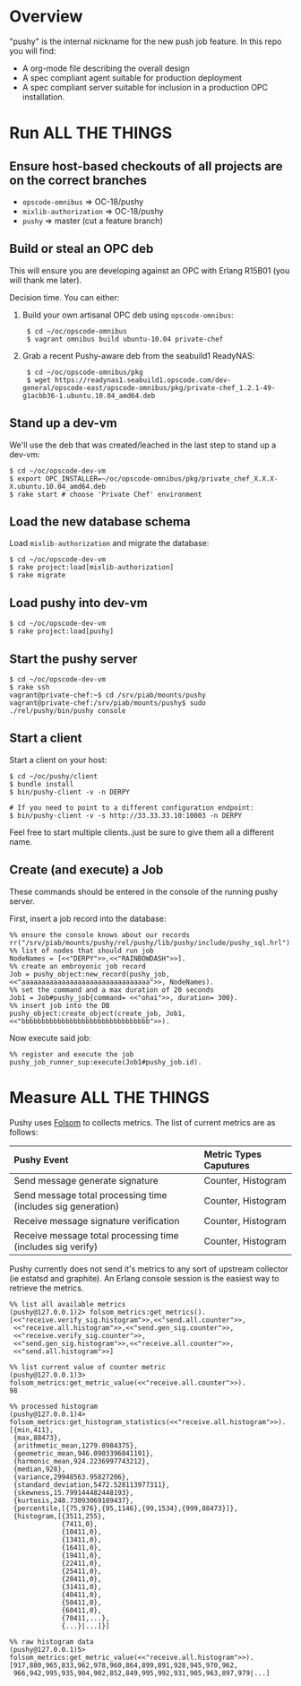 Overview
========

"pushy" is the internal nickname for the new push job feature. In this repo you
will find:

* A org-mode file describing the overall design
* A spec compliant agent suitable for production deployment
* A spec compliant server suitable for inclusion in a production OPC installation.

Run ALL THE THINGS
==================

## Ensure host-based checkouts of all projects are on the correct branches

* `opscode-omnibus` => OC-18/pushy
* `mixlib-authorization` => OC-18/pushy
* `pushy` => master (cut a feature branch)

## Build or steal an OPC deb

This will ensure you are developing against an OPC with Erlang R15B01 (you will
thank me later).

Decision time.  You can either:

1. Build your own artisanal OPC deb using `opscode-omnibus`:

        $ cd ~/oc/opscode-omnibus
        $ vagrant omnibus build ubuntu-10.04 private-chef

2. Grab a recent Pushy-aware deb from the seabuild1 ReadyNAS:

        $ cd ~/oc/opscode-omnibus/pkg
        $ wget https://readynas1.seabuild1.opscode.com/dev-general/opscode-east/opscode-omnibus/pkg/private-chef_1.2.1-49-g1acbb36-1.ubuntu.10.04_amd64.deb

## Stand up a dev-vm

We'll use the deb that was created/leached in the last step to stand up a dev-vm:

    $ cd ~/oc/opscode-dev-vm
    $ export OPC_INSTALLER=~/oc/opscode-omnibus/pkg/private_chef_X.X.X-X.ubuntu.10.04_amd64.deb
    $ rake start # choose 'Private Chef' environment

## Load the new database schema

Load `mixlib-authorization` and migrate the database:

    $ cd ~/oc/opscode-dev-vm
    $ rake project:load[mixlib-authorization]
    $ rake migrate

## Load pushy into dev-vm

    $ cd ~/oc/opscode-dev-vm
    $ rake project:load[pushy]

## Start the pushy server

    $ cd ~/oc/opscode-dev-vm
    $ rake ssh
    vagrant@private-chef:~$ cd /srv/piab/mounts/pushy
    vagrant@private-chef:/srv/piab/mounts/pushy$ sudo ./rel/pushy/bin/pushy console

## Start a client

Start a client on your host:

    $ cd ~/oc/pushy/client
    $ bundle install
    $ bin/pushy-client -v -n DERPY

    # If you need to point to a different configuration endpoint:
    $ bin/pushy-client -v -s http://33.33.33.10:10003 -n DERPY

Feel free to start multiple clients..just be sure to give them all a
different name.

## Create (and execute) a Job

These commands should be entered in the console of the running pushy server.

First, insert a job record into the database:

    %% ensure the console knows about our records
    rr("/srv/piab/mounts/pushy/rel/pushy/lib/pushy/include/pushy_sql.hrl").
    %% list of nodes that should run job
    NodeNames = [<<"DERPY">>,<<"RAINBOWDASH">>].
    %% create an embroyonic job record
    Job = pushy_object:new_record(pushy_job, <<"aaaaaaaaaaaaaaaaaaaaaaaaaaaaaaaa">>, NodeNames).
    %% set the command and a max duration of 20 seconds
    Job1 = Job#pushy_job{command= <<"ohai">>, duration= 300}.
    %% insert job into the DB
    pushy_object:create_object(create_job, Job1, <<"bbbbbbbbbbbbbbbbbbbbbbbbbbbbbbbb">>).

Now execute said job:

    %% register and execute the job
    pushy_job_runner_sup:execute(Job1#pushy_job.id).

Measure ALL THE THINGS
======================

Pushy uses [Folsom](https://github.com/boundary/folsom) to collects metrics.  The
list of current metrics are as follows:

| Pushy Event                                                  | Metric Types Caputures |
|:-------------------------------------------------------------|:-----------------------|
| Send message generate signature                              | Counter, Histogram     |
| Send message total processing time (includes sig generation) | Counter, Histogram     |
| Receive message signature verification                       | Counter, Histogram     |
| Receive message total processing time (includes sig verify)  | Counter, Histogram     |

Pushy currently does not send it's metrics to any sort of upstream collector (ie
estatsd and graphite).  An Erlang console session is the easiest way to retrieve
the metrics.

    %% list all available metrics
    (pushy@127.0.0.1)2> folsom_metrics:get_metrics().
    [<<"receive.verify_sig.histogram">>,<<"send.all.counter">>,
     <<"receive.all.histogram">>,<<"send.gen_sig.counter">>,
     <<"receive.verify_sig.counter">>,
     <<"send.gen_sig.histogram">>,<<"receive.all.counter">>,
     <<"send.all.histogram">>]

    %% list current value of counter metric
    (pushy@127.0.0.1)3> folsom_metrics:get_metric_value(<<"receive.all.counter">>).
    98

    %% processed histogram
    (pushy@127.0.0.1)4> folsom_metrics:get_histogram_statistics(<<"receive.all.histogram">>).
    [{min,411},
     {max,88473},
     {arithmetic_mean,1279.8984375},
     {geometric_mean,946.0903396041191},
     {harmonic_mean,924.2236997743212},
     {median,928},
     {variance,29948563.95827206},
     {standard_deviation,5472.528113977311},
     {skewness,15.799144482448193},
     {kurtosis,248.73093069189437},
     {percentile,[{75,976},{95,1146},{99,1534},{999,88473}]},
     {histogram,[{3511,255},
                 {7411,0},
                 {10411,0},
                 {13411,0},
                 {16411,0},
                 {19411,0},
                 {22411,0},
                 {25411,0},
                 {28411,0},
                 {31411,0},
                 {40411,0},
                 {50411,0},
                 {60411,0},
                 {70411,...},
                 {...}|...]}]

    %% raw histogram data
    (pushy@127.0.0.1)5> folsom_metrics:get_metric_value(<<"receive.all.histogram">>).
    [917,880,965,833,962,978,960,864,899,891,928,945,970,962,
     966,942,995,935,904,902,852,849,995,992,931,905,963,897,979|...]
